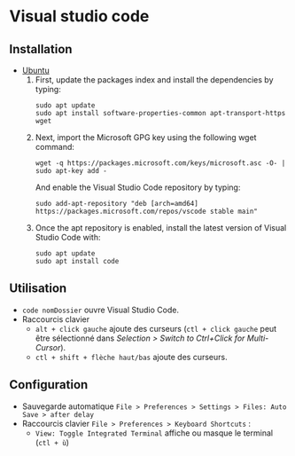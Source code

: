 # Visual studio code

## Installation

* [Ubuntu](https://linuxize.com/post/how-to-install-visual-studio-code-on-ubuntu-18-04/)
    1. First, update the packages index and install the dependencies by typing:
        ```
        sudo apt update
        sudo apt install software-properties-common apt-transport-https wget
        ```
    2. Next, import the Microsoft GPG key using the following wget command:
        ```
        wget -q https://packages.microsoft.com/keys/microsoft.asc -O- | sudo apt-key add -
        ```
        And enable the Visual Studio Code repository by typing:
        ```
        sudo add-apt-repository "deb [arch=amd64] https://packages.microsoft.com/repos/vscode stable main"
        ```
    3. Once the apt repository is enabled, install the latest version of Visual Studio Code with:
        ```
        sudo apt update
        sudo apt install code
        ```

## Utilisation

* `code nomDossier` ouvre Visual Studio Code.
* Raccourcis clavier
    * `alt + click gauche` ajoute des curseurs (`ctl + click gauche` peut être sélectionné dans *Selection > Switch to Ctrl+Click for Multi-Cursor*).
    * `ctl + shift + flèche haut/bas` ajoute des curseurs.

## Configuration

* Sauvegarde automatique `File > Preferences > Settings > Files: Auto Save > after delay`
* Raccourcis clavier `File > Preferences > Keyboard Shortcuts` :
    * `View: Toggle Integrated Terminal` affiche ou masque le terminal (`ctl + ù`)